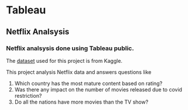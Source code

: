 # Tableau
## Netflix Analsysis 
### Netflix analsysis done using Tableau public. 

The [dataset](https://www.kaggle.com/shivamb/netflix-shows) used for this project is from Kaggle. 

This project analysis Netflix data and answers questions like 
1. Which country has the most mature content based on rating?
2. Was there any impact on the number of movies released due to covid restriction?
3. Do all the nations have more movies than the TV show? 
